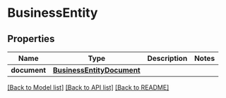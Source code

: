 # BusinessEntity

## Properties
Name | Type | Description | Notes
------------ | ------------- | ------------- | -------------
**document** | [**BusinessEntityDocument**](BusinessEntityDocument.md) |  | 

[[Back to Model list]](../README.md#documentation-for-models) [[Back to API list]](../README.md#documentation-for-api-endpoints) [[Back to README]](../README.md)

